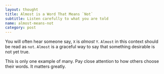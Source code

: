 ```yaml
---
layout: thought
title: Almost is a Word That Means `Not`
subtitle: Listen carefully to what you are told
name: almost-means-not
category: post
---
```


You will often hear someone say, `X` is _almost_ `Y`. `Almost` in this context
should be read as `not`. `Almost` is a graceful way to say that something
desirable is not yet true.

This is only one example of many. Pay close attention to how others choose
their words. It matters greatly.

